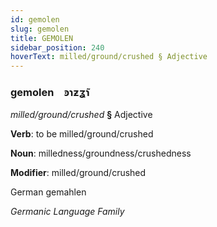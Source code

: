 ```yaml
---
id: gemolen
slug: gemolen
title: GEMOLEN
sidebar_position: 240
hoverText: milled/ground/crushed § Adjective
---
```


### gemolen&emsp;<span kind="abugida">ꜿɿƶʓ̃ɿ</span>

*milled/ground/crushed* **§** Adjective

**Verb**: to be milled/ground/crushed

**Noun**: milledness/groundness/crushedness

**Modifier**: milled/ground/crushed

German gemahlen 

*Germanic Language Family*